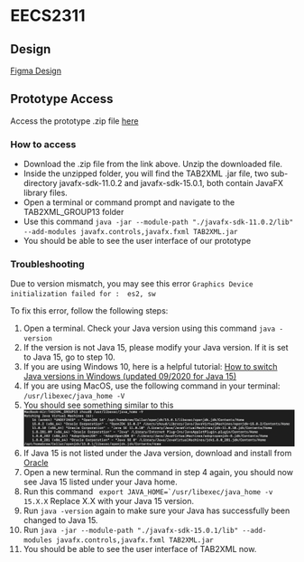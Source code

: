 # EECS2311
## Design
[Figma Design](https://www.figma.com/file/ZYJ9E94dEMUY9RL5d5kadN/Untitled?node-id=0%3A1)

## Prototype Access
Access the prototype .zip file [here](https://drive.google.com/file/d/1iHCvr3aS85cOscXemlKNxHCu11FqEsMh/view?usp=sharing)

### How to access
- Download the .zip file from the link above. Unzip the downloaded file.
- Inside the unzipped folder, you will find the TAB2XML .jar file, two sub-directory javafx-sdk-11.0.2 and javafx-sdk-15.0.1, both contain JavaFX library files.
- Open a terminal or command prompt and navigate to the TAB2XML_GROUP13 folder
- Use this command ```java -jar --module-path "./javafx-sdk-11.0.2/lib" --add-modules javafx.controls,javafx.fxml TAB2XML.jar```
- You should be able to see the user interface of our prototype

### Troubleshooting
Due to version mismatch, you may see this error ```Graphics Device initialization failed for :  es2, sw```

To fix this error, follow the following steps:

1. Open a terminal. Check your Java version using this command ```java -version```
2. If the version is not Java 15, please modify your Java version. If it is set to Java 15, go to step 10.
3. If you are using Windows 10, here is a helpful tutorial: [How to switch Java versions in Windows (updated 09/2020 for Java 15)](https://www.happycoders.eu/java/how-to-switch-multiple-java-versions-windows/)
4. If you are using MacOS, use the following command in your terminal: ```/usr/libexec/java_home -V```
5. You should see something similar to this ![Screenshot](java_version.png)
6. If Java 15 is not listed under the Java version, download and install from [Oracle](https://www.java.com/download)
7. Open a new terminal. Run the command in step 4 again, you should now see Java 15 listed under your Java home.
8. Run this command ``` export JAVA_HOME=`/usr/libexec/java_home -v 15.X.X```  Replace X.X with your Java 15 version.
9. Run ```java -version``` again to make sure your Java has successfully been changed to Java 15.
10. Run ```java -jar --module-path "./javafx-sdk-15.0.1/lib" --add-modules javafx.controls,javafx.fxml TAB2XML.jar```
11. You should be able to see the user interface of TAB2XML now. 
